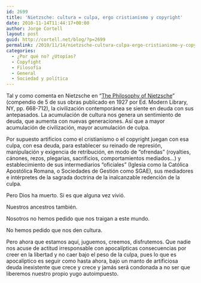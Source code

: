 ```yaml
---
id: 2699
title: 'Nietzsche: cultura = culpa, ergo cristianismo y copyright'
date: 2010-11-14T11:44:17+00:00
author: Jorge Cortell
layout: post
guid: http://cortell.net/blog/?p=2699
permalink: /2010/11/14/nietzsche-cultura-culpa-ergo-cristianismo-y-copyright/
categories:
  - ¿Por qué no? ¿Utopías?
  - Copyfight
  - Filosofí­a
  - General
  - Sociedad y polí­tica
---
```

Tal y como comenta en Nietzsche en &#8220;<a title="http://www.amazon.com/Philosophy-Nietzsche-Friedrich/dp/B000MPRDM6/ref=sr_1_1?ie=UTF8&qid=1289725873&sr=8-1" href="http://www.amazon.com/Philosophy-Nietzsche-Friedrich/dp/B000MPRDM6/ref=sr_1_1?ie=UTF8&qid=1289725873&sr=8-1" target="_blank">The Philosophy of Nietzsche</a>&#8221; (compendio de 5 de sus obras publicado en 1927 por Ed. Modern Library, NY, pp. 668-712), la civilización contemporánea se siente en deuda con sus antepasados. La acumulación de cultura nos genera un sentimiento de deuda, que aumenta con nuevas generaciones. Así que a mayor acumulación de civilización, mayor acumulación de culpa.

Por supuesto artificios como el cristianismo o el copyright juegan con esa culpa, con esa deuda, para establecer su reinado de represión, manipulación y exigencia de retribución, en modo de &#8220;ofrendas&#8221; (royalties, cánones, rezos, plegarias, sacrificios, comportamientos mediados&#8230;) y establecimiento de sus intermediarios &#8220;oficiales&#8221; (Iglesia como la Católica Apostólica Romana, o Sociedades de Gestión como SGAE), sus mediadores e intérpretes de la sagrada doctrina de la inalcanzable redención de la culpa.

Pero Dios ha muerto. Si es que alguna vez vivió.

Nuestros ancestros también.

Nosotros no hemos pedido que nos traigan a este mundo.

No hemos pedido que nos den cultura.

Pero ahora que estamos aquí, juguemos, creemos, disfrutemos. Que nadie nos acuse de actitud irresponsable con apocalípticas consecuencias por creer en la libertad y no caer bajo el peso de la culpa, pues lo que es apocalíptico es seguir como hasta ahora, bajo un manto de artificiosa deuda inexistente que crece y crece y jamás será condonada a no ser que liberemos nuestro propio yugo autoimpuesto.